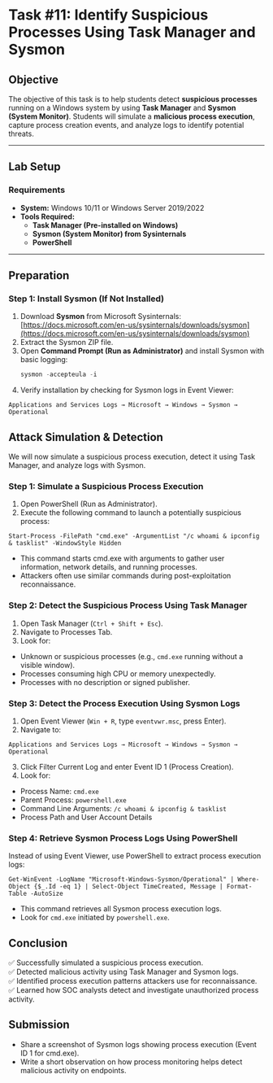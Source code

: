 # **Task #11: Identify Suspicious Processes Using Task Manager and Sysmon**

## **Objective**  
The objective of this task is to help students detect **suspicious processes** running on a Windows system by using **Task Manager** and **Sysmon (System Monitor)**. Students will simulate a **malicious process execution**, capture process creation events, and analyze logs to identify potential threats.

---

## **Lab Setup**  
### **Requirements**  
- **System:** Windows 10/11 or Windows Server 2019/2022  
- **Tools Required:**  
  - **Task Manager (Pre-installed on Windows)**  
  - **Sysmon (System Monitor) from Sysinternals**  
  - **PowerShell**  

---

## **Preparation**  
### **Step 1: Install Sysmon (If Not Installed)**  
1. Download **Sysmon** from Microsoft Sysinternals:  
   [https://docs.microsoft.com/en-us/sysinternals/downloads/sysmon](https://docs.microsoft.com/en-us/sysinternals/downloads/sysmon)  
2. Extract the Sysmon ZIP file.  
3. Open **Command Prompt (Run as Administrator)** and install Sysmon with basic logging:  
   ```powershell
   sysmon -accepteula -i
    ```
4. Verify installation by checking for Sysmon logs in Event Viewer:
```
Applications and Services Logs → Microsoft → Windows → Sysmon → Operational
```

## Attack Simulation & Detection
We will now simulate a suspicious process execution, detect it using Task Manager, and analyze logs with Sysmon.

### Step 1: Simulate a Suspicious Process Execution
1. Open PowerShell (Run as Administrator).
2. Execute the following command to launch a potentially suspicious process:
```
Start-Process -FilePath "cmd.exe" -ArgumentList "/c whoami & ipconfig & tasklist" -WindowStyle Hidden
```
- This command starts cmd.exe with arguments to gather user information, network details, and running processes.
- Attackers often use similar commands during post-exploitation reconnaissance.
  
### Step 2: Detect the Suspicious Process Using Task Manager
1. Open Task Manager (`Ctrl + Shift + Esc`).
2. Navigate to Processes Tab.
3. Look for:
- Unknown or suspicious processes (e.g., `cmd.exe` running without a visible window).
- Processes consuming high CPU or memory unexpectedly.
- Processes with no description or signed publisher.
  
### Step 3: Detect the Process Execution Using Sysmon Logs
1. Open Event Viewer (`Win + R`, type `eventvwr.msc`, press Enter).
2. Navigate to:
```
Applications and Services Logs → Microsoft → Windows → Sysmon → Operational
```
3. Click Filter Current Log and enter Event ID 1 (Process Creation).
4. Look for:
- Process Name: `cmd.exe`
- Parent Process: `powershell.exe`
- Command Line Arguments: `/c whoami & ipconfig & tasklist`
- Process Path and User Account Details

### Step 4: Retrieve Sysmon Process Logs Using PowerShell
Instead of using Event Viewer, use PowerShell to extract process execution logs:

```
Get-WinEvent -LogName "Microsoft-Windows-Sysmon/Operational" | Where-Object {$_.Id -eq 1} | Select-Object TimeCreated, Message | Format-Table -AutoSize
```
- This command retrieves all Sysmon process execution logs.
- Look for `cmd.exe` initiated by `powershell.exe`.

## Conclusion
✅ Successfully simulated a suspicious process execution.   
✅ Detected malicious activity using Task Manager and Sysmon logs.   
✅ Identified process execution patterns attackers use for reconnaissance.   
✅ Learned how SOC analysts detect and investigate unauthorized process activity.   

## Submission
- Share a screenshot of Sysmon logs showing process execution (Event ID 1 for cmd.exe).
- Write a short observation on how process monitoring helps detect malicious activity on endpoints.

